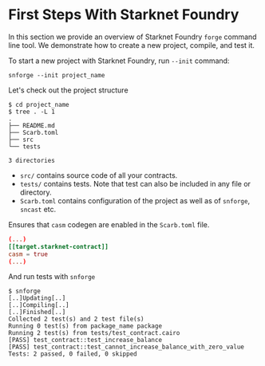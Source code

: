 # First Steps With Starknet Foundry

In this section we provide an overview of Starknet Foundry `forge` command line tool.
We demonstrate how to create a new project, compile, and test it.

To start a new project with Starknet Foundry, run `--init` command:

```shell
snforge --init project_name
```

Let's check out the project structure

```shell
$ cd project_name
$ tree . -L 1
.
├── README.md
├── Scarb.toml
├── src
└── tests

3 directories
```

* `src/` contains source code of all your contracts.
* `tests/` contains tests. Note that test can also be included in any file or directory.
* `Scarb.toml` contains configuration of the project as well as of `snforge`, `sncast` etc.

Ensures that `casm` codegen are enabled in the `Scarb.toml` file.
```toml
(...)
[[target.starknet-contract]]
casm = true
(...)
```

And run tests with `snforge`

```shell
$ snforge
[..]Updating[..]
[..]Compiling[..]
[..]Finished[..]
Collected 2 test(s) and 2 test file(s)
Running 0 test(s) from package_name package
Running 2 test(s) from tests/test_contract.cairo
[PASS] test_contract::test_increase_balance
[PASS] test_contract::test_cannot_increase_balance_with_zero_value
Tests: 2 passed, 0 failed, 0 skipped
```
